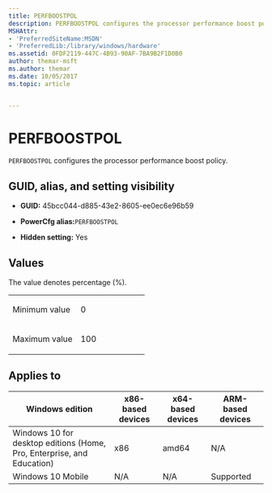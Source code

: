 ```yaml
---
title: PERFBOOSTPOL
description: PERFBOOSTPOL configures the processor performance boost policy.
MSHAttr:
- 'PreferredSiteName:MSDN'
- 'PreferredLib:/library/windows/hardware'
ms.assetid: 0FDF2119-447C-4B93-90AF-7BA9B2F1D0B0
author: themar-msft
ms.author: themar
ms.date: 10/05/2017
ms.topic: article


---
```


# PERFBOOSTPOL


`PERFBOOSTPOL` configures the processor performance boost policy.

## <span id="GUID__alias__and_setting_visibility"></span><span id="guid__alias__and_setting_visibility"></span><span id="GUID__ALIAS__AND_SETTING_VISIBILITY"></span>GUID, alias, and setting visibility


-   **GUID:** 45bcc044-d885-43e2-8605-ee0ec6e96b59

-   **PowerCfg alias:**`PERFBOOSTPOL`

-   **Hidden setting:** Yes

## <span id="Values"></span><span id="values"></span><span id="VALUES"></span>Values


The value denotes percentage (%).

<table>
<colgroup>
<col width="50%" />
<col width="50%" />
</colgroup>
<tbody>
<tr class="odd">
<td><p>Minimum value</p></td>
<td><p>0</p></td>
</tr>
<tr class="even">
<td><p>Maximum value</p></td>
<td><p>100</p></td>
</tr>
</tbody>
</table>

 

## <span id="Applies_to"></span><span id="applies_to"></span><span id="APPLIES_TO"></span>Applies to


| Windows edition                                                        | x86-based devices | x64-based devices | ARM-based devices |
|------------------------------------------------------------------------|-------------------|-------------------|-------------------|
| Windows 10 for desktop editions (Home, Pro, Enterprise, and Education) | x86               | amd64             | N/A               |
| Windows 10 Mobile                                                      | N/A               | N/A               | Supported         |
